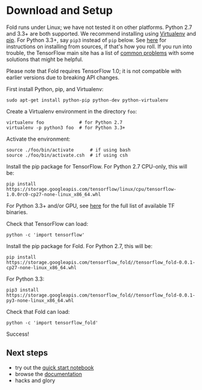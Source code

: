 # Download and Setup

Fold runs under Linux; we have not tested it on other platforms. Python 2.7 and
3.3+ are both supported. We recommend installing
using [Virtualenv](http://docs.python-guide.org/en/latest/dev/virtualenvs/)
and [pip](https://pip.pypa.io/en/stable/). For Python 3.3+, say `pip3` instead
of `pip` below. See [here](sources.md) for instructions on installing from
sources, if that's how you roll. If you run into trouble, the TensorFlow main
site has a list
of
[common problems](https://www.tensorflow.org/versions/r1.0/get_started/os_setup#common_problems) with
some solutions that might be helpful.

Please note that Fold requires TensorFlow 1.0; it is not compatible with earlier
versions due to breaking API changes.

First install Python, pip, and Virtualenv:

```
sudo apt-get install python-pip python-dev python-virtualenv
```

Create a Virtualenv environment in the directory `foo`:

```
virtualenv foo             # for Python 2.7
virtualenv -p python3 foo  # for Python 3.3+
```

Activate the environment:

```
source ./foo/bin/activate      # if using bash
source ./foo/bin/activate.csh  # if using csh
```

Install the pip package for TensorFlow. For Python 2.7 CPU-only, this will be:

```
pip install https://storage.googleapis.com/tensorflow/linux/cpu/tensorflow-1.0.0rc0-cp27-none-linux_x86_64.whl
```

For Python 3.3+ and/or GPU,
see
[here](https://www.tensorflow.org/versions/r1.0/get_started/os_setup#using_pip)
for the full list of available TF binaries.

Check that TensorFlow can load:

```
python -c 'import tensorflow'
```

Install the pip package for Fold.  For Python 2.7, this will be:

```
pip install https://storage.googleapis.com/tensorflow_fold//tensorflow_fold-0.0.1-cp27-none-linux_x86_64.whl
```

For Python 3.3:

```
pip3 install https://storage.googleapis.com/tensorflow_fold//tensorflow_fold-0.0.1-py3-none-linux_x86_64.whl
```

Check that Fold can load:

```
python -c 'import tensorflow_fold'
```

Success!

## Next steps

* try out the [quick start notebook](quick.ipynb)
* browse the [documentation](index.md)
* hacks and glory
